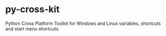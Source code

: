 # py-cross-kit
Python Cross Platform Toolkit for Windows and Linux variables, shortcuts and start menu shortcuts
